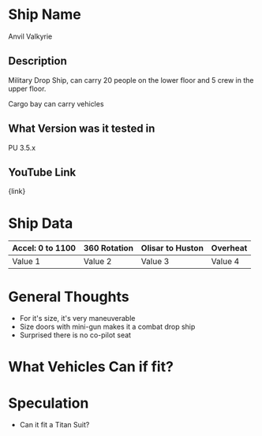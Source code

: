 # Ship Name
Anvil Valkyrie

## Description
Military Drop Ship, can carry 20 people on the lower floor and 5 crew in the upper floor.

Cargo bay can carry vehicles

## What Version was it tested in
PU 3.5.x

## YouTube Link
{link}

# Ship Data
|Accel: 0 to 1100|360 Rotation|Olisar to Huston|Overheat|
|:---------------|:-----------|:---------------|:-------|
|Value 1|Value 2|Value 3|Value 4|

# General Thoughts
* For it's size, it's very maneuverable
* Size doors with mini-gun makes it a combat drop ship
* Surprised there is no co-pilot seat 

# What Vehicles Can if fit?


# Speculation
* Can it fit a Titan Suit?